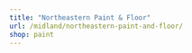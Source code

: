 ```yaml
---
title: "Northeastern Paint & Floor"
url: /midland/northeastern-paint-and-floor/
shop: paint
---
```

